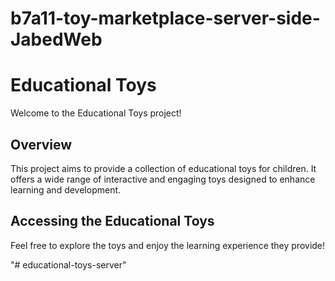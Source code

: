 # b7a11-toy-marketplace-server-side-JabedWeb


# Educational Toys

Welcome to the Educational Toys project!

## Overview

This project aims to provide a collection of educational toys for children. It offers a wide range of interactive and engaging toys designed to enhance learning and development.

## Accessing the Educational Toys

Feel free to explore the toys and enjoy the learning experience they provide!

"# educational-toys-server" 
